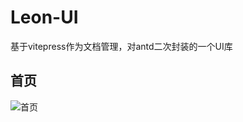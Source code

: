 # Leon-UI
基于vitepress作为文档管理，对antd二次封装的一个UI库

## 首页
![首页](https://cdn-us.imgs.moe/2023/06/04/647c8301bbae0.png)